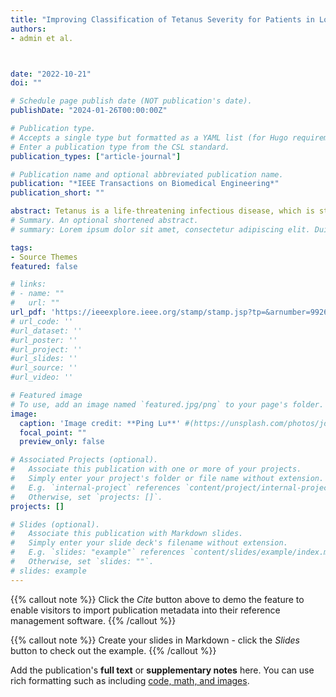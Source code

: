 ```yaml
---
title: "Improving Classification of Tetanus Severity for Patients in Low-Middle Income Countries Wearing ECG Sensors by Using a CNN-Transformer Network"
authors:
- admin et al.



date: "2022-10-21"
doi: ""

# Schedule page publish date (NOT publication's date).
publishDate: "2024-01-26T00:00:00Z"

# Publication type.
# Accepts a single type but formatted as a YAML list (for Hugo requirements).
# Enter a publication type from the CSL standard.
publication_types: ["article-journal"]

# Publication name and optional abbreviated publication name.
publication: "*IEEE Transactions on Biomedical Engineering*"
publication_short: ""

abstract: Tetanus is a life-threatening infectious disease, which is still common in low- and middle-income countries, including in Vietnam. This disease is characterized by muscle spasm and in severe cases is complicated by autonomic dysfunction. Ideally continuous vital sign monitoring using bedside monitors allows the prompt detection of the onset of autonomic nervous system dysfunction or avoiding rapid deterioration. Detection can be improved using heart rate variability analysis from ECG signals. Recently, characteristic ECG and heart rate variability features have been shown to be of value in classifying tetanus severity. However, conventional manual analysis of ECG is time-consuming. The traditional convolutional neural network (CNN) has limitations in extracting the global context information, due to its fixed-sized kernel filters. In this work, we propose a novel hybrid CNN-Transformer model to automatically classify tetanus severity using tetanus monitoring from low-cost wearable sensors. This model can capture the local features from the CNN and the global features from the Transformer. The time series imaging - spectrogram - is transformed from one-dimensional ECG signal and input to the proposed model. The CNN-Transformer model outperforms state-of-the-art methods in tetanus classification, achieves results with a F1 score of 0.82±0.03 , precision of 0.94±0.03 , recall of 0.73±0.07 , specificity of 0.97±0.02 , accuracy of 0.88±0.01 and AUC of 0.85±0.03 . In addition, we found that Random Forest with enough manually selected features can be comparable with the proposed CNN-Transformer model.
# Summary. An optional shortened abstract.
# summary: Lorem ipsum dolor sit amet, consectetur adipiscing elit. Duis posuere tellus ac convallis placerat. Proin tincidunt magna sed ex sollicitudin condimentum.

tags:
- Source Themes
featured: false

# links:
# - name: ""
#   url: ""
url_pdf: 'https://ieeexplore.ieee.org/stamp/stamp.jsp?tp=&arnumber=9926154' 
# url_code: ''
#url_dataset: ''
#url_poster: ''
#url_project: ''
#url_slides: ''
#url_source: ''
#url_video: ''

# Featured image
# To use, add an image named `featured.jpg/png` to your page's folder. 
image:
  caption: 'Image credit: **Ping Lu**' #(https://unsplash.com/photos/jdD8gXaTZsc)'
  focal_point: ""
  preview_only: false

# Associated Projects (optional).
#   Associate this publication with one or more of your projects.
#   Simply enter your project's folder or file name without extension.
#   E.g. `internal-project` references `content/project/internal-project/index.md`.
#   Otherwise, set `projects: []`.
projects: []

# Slides (optional).
#   Associate this publication with Markdown slides.
#   Simply enter your slide deck's filename without extension.
#   E.g. `slides: "example"` references `content/slides/example/index.md`.
#   Otherwise, set `slides: ""`.
# slides: example
---
```


{{% callout note %}}
Click the *Cite* button above to demo the feature to enable visitors to import publication metadata into their reference management software.
{{% /callout %}}

{{% callout note %}}
Create your slides in Markdown - click the *Slides* button to check out the example.
{{% /callout %}}

Add the publication's **full text** or **supplementary notes** here. You can use rich formatting such as including [code, math, and images](https://docs.hugoblox.com/content/writing-markdown-latex/).

